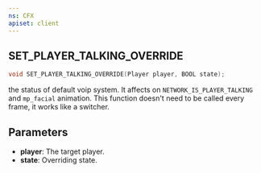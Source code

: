 ```yaml
---
ns: CFX
apiset: client
---
```

## SET_PLAYER_TALKING_OVERRIDE

```c
void SET_PLAYER_TALKING_OVERRIDE(Player player, BOOL state);
```

the status of default voip system. It affects on `NETWORK_IS_PLAYER_TALKING` and `mp_facial` animation.
This function doesn't need to be called every frame, it works like a switcher.

## Parameters
* **player**: The target player.
* **state**: Overriding state.

